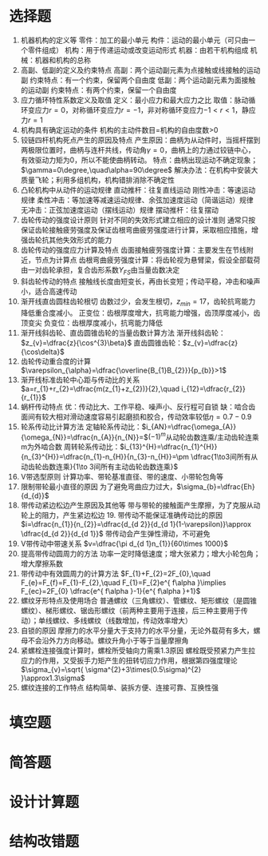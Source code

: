 # 选择题
1. 机器机构的定义等
	零件：加工的最小单元
	构件：运动的最小单元（可只由一个零件组成）
	机构：用于传递运动或改变运动形式
	机器：由若干机构组成
	机械：机器和机构的总称
2. 高副、低副的定义及约束特点
	高副：两个运动副元素为点接触或线接触的运动副
		约束特点：有一个约束，保留两个自由度
	低副：两个运动副元素为面接触的运动副
		约束特点：有两个约束，保留一个自由度
3. 应力循环特性系数定义及取值
	定义：最小应力和最大应力之比
	取值：脉动循环变应力$r=0$，对称循环变应力$r=-1$，非对称循环变应力$-1<r<1$，静应力$r=1$
4. 机构具有确定运动的条件
	机构的主动件数目=机构的自由度数>0
5. 铰链四杆机构死点产生的原因及特点
	产生原因：曲柄为从动件时，当摇杆摆到两极限位置时，曲柄与连杆共线，传动角$\gamma=0$，曲柄上的力通过铰链中心，有效驱动力矩为0，所以不能使曲柄转动。
	特点：曲柄出现运动不确定现象；$\gamma=0\degree,\quad\alpha=90\degree$
	解决办法：在机构中安装大质量飞轮；利用多组机构，机构错排消除不确定性
6. 凸轮机构中从动件的运动规律
	直动推杆：往复直线运动
		刚性冲击：等速运动规律
		柔性冲击：等加速等减速运动规律、余弦加速度运动（简谐运动）规律
		无冲击：正弦加速度运动（摆线运动）规律
	摆动推杆：往复摆动
7. 齿轮传动的强度设计原则
	针对不同的失效形式建立相应的设计准则
	通常只按保证齿轮接触疲劳强度及保证齿根弯曲疲劳强度进行计算，采取相应措施，增强齿轮抗其他失效形式的能力
8. 齿轮传动的强度应力计算及特点
	齿面接触疲劳强度计算：主要发生在节线附近，节点为计算点
	齿根弯曲疲劳强度计算：将齿轮视为悬臂梁，假设全部载荷由一对齿轮承担，复合齿形系数$Y_{FS}$由当量齿数决定
9. 斜齿轮传动的特点
	接触线长度由短变长，再由长变短；传动平稳，冲击和噪声小，适合高速传动
10. 渐开线直齿圆柱齿轮根切
	齿数过少，会发生根切，$z_{min}=17$，齿轮抗弯能力降低重合度减小。
	正变位：齿根厚度增大，抗弯能力增强，齿顶厚度减小，齿顶变尖
	负变位：齿根厚度减小，抗弯能力降低
11. 渐开线斜齿轮、直齿圆锥齿轮的当量齿数计算方法
	渐开线斜齿轮：$z_{v}=\dfrac{z}{\cos^{3}\beta}$
	直齿圆锥齿轮：$z_{v}=\dfrac{z}{\cos\delta}$
12. 齿轮传动重合度的计算
	$\varepsilon_{\alpha}=\dfrac{\overline{B_{1}B_{2}}}{p_{b}}>1$
13. 渐开线标准齿轮中心距与传动比的关系
	$a=r_{1}+r_{2}=\dfrac{m(z_{1}+z_{2})}{2},\quad i_{12}=\dfrac{r_{2}}{r_{1}}$
14. 蜗杆传动特点
	优：传动比大、工作平稳、噪声小、反行程可自锁
	缺：啮合齿面间有较大相对滑动速度容易引起磨损和胶合，传动效率较低$\eta=0.7-0.9$
15. 轮系传动比计算方法
	定轴轮系传动比：$i_{AN}=\dfrac{\omega_{A}}{\omega_{N}}=\dfrac{n_{A}}{n_{N}}=$$(-1)^{m}$从动轮齿数连乘/主动齿轮连乘    m为外啮合数
	周转轮系传动比：$i_{13}^{H}=\dfrac{n_{1}^{H}}{n_{3}^{H}}=\dfrac{n_{1}-n_{H}}{n_{3}-n_{H}}=\pm \dfrac{1\to3间所有从动齿轮齿数连乘}{1\to 3间所有主动齿轮齿数连乘}$
16. V带选型原则
	计算功率、带轮基准直径、带的速度、小带轮包角等
17. 限制带轮最小直径的原因
	为了避免弯曲应力过大，$\sigma_{b}=\dfrac{Eh}{d_{d}}$
18. 带传动紧边松边产生原因及其他等
	带与带轮的接触面产生摩擦，为了克服从动轮上的阻力，产生紧边松边
	19. 带传动不能保证准确传动比的原因
	$i=\dfrac{n_{1}}{n_{2}}=\dfrac{d_{d 2}}{d_{d 1}(1-\varepsilon)}\approx \dfrac{d_{d 2}}{d_{d 1}}$
	带传动会产生弹性滑动，不可避免
20. V带传动中带速关系
	$v=\dfrac{\pi d_{d 1}n_{1}}{60\times 1000}$
21. 提高带传动圆周力的方法
	功率一定时降低速度；增大张紧力；增大小轮包角；增大摩擦系数
22. 带传动中有效圆周力的计算方法
	$F_{1}+F_{2}=2F_{0},\quad F_{e}=F_{f}=F_{1}-F_{2},\quad F_{1}=F_{2}e^{ f\alpha }\implies F_{ec}=2F_{0} \dfrac{e^{ f\alpha }-1}{e^{ f\alpha }+1}$
23. 螺纹牙形特点及使用场合
	普通螺纹（三角螺纹）、管螺纹、矩形螺纹（是圆锥螺纹）、梯形螺纹、锯齿形螺纹（前两种主要用于连接，后三种主要用于传动）；单线螺纹、多线螺纹（线数增加，传动效率增大）
24. 自锁的原因
	摩擦力的水平分量大于支持力的水平分量，无论外载荷有多大，螺母不会沿外力方向移动。螺纹升角小于等于当量摩擦角
25. 紧螺栓连接强度计算时，螺栓所受轴向力需乘1.3原因
	螺栓既受预紧力产生拉应力的作用，又受扳手力矩产生的扭转切应力作用，根据第四强度理论$\sigma_{v}=\sqrt{ \sigma^{2}+3\times(0.5\sigma)^{2} }\approx1.3\sigma$
26. 螺纹连接的工作特点
	结构简单、装拆方便、连接可靠、互换性强
# 填空题
# 简答题
# 设计计算题
# 结构改错题